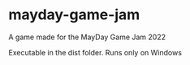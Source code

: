 # mayday-game-jam
 A game made for the MayDay Game Jam 2022
 
 Executable in the dist folder. Runs only on Windows
